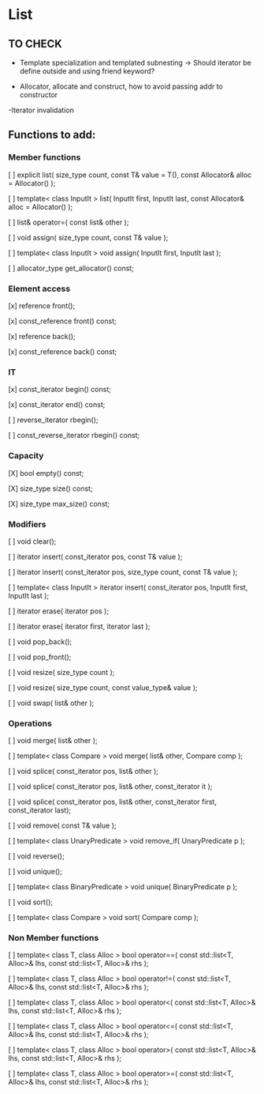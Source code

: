 # List
## TO CHECK
- Template specialization and templated subnesting
-> Should iterator be define outside and using friend
keyword?

- Allocator, allocate and construct, how to avoid passing
addr to constructor

-Iterator invalidation

## Functions to add:
### Member functions
[ ] explicit list( size_type count, const T& value = T(), const Allocator& alloc = Allocator() );

[ ] template< class InputIt > 
list( InputIt first, InputIt last, const Allocator& alloc = Allocator() );

[ ] list& operator=( const list& other );

[ ] void assign( size_type count, const T& value );

[ ] template< class InputIt >
void assign( InputIt first, InputIt last );

[ ] allocator_type get_allocator() const;

### Element access
[x] reference front();

[x] const_reference front() const;

[x] reference back();

[x] const_reference back() const;

### IT 
[x] const_iterator begin() const;

[x] const_iterator end() const;

[ ] reverse_iterator rbegin();

[ ] const_reverse_iterator rbegin() const;

### Capacity

[X] bool empty() const;

[X] size_type size() const;

[X] size_type max_size() const;

### Modifiers
[ ] void clear();

[ ] iterator insert( const_iterator pos, const T& value );

[ ] iterator insert( const_iterator pos, size_type count, const T& value );

[ ] template< class InputIt >
iterator insert( const_iterator pos, InputIt first, InputIt last );

[ ] iterator erase( iterator pos );

[ ] iterator erase( iterator first, iterator last );

[ ] void pop_back();

[ ] void pop_front();

[ ] void resize( size_type count );

[ ] void resize( size_type count, const value_type& value );

[ ] void swap( list& other );

### Operations
[ ] void merge( list& other );

[ ] template< class Compare >
void merge( list& other, Compare comp );

[ ] void splice( const_iterator pos, list& other );

[ ] void splice( const_iterator pos, list& other, const_iterator it );

[ ] void splice( const_iterator pos, list& other, const_iterator first, const_iterator last);

[ ] void remove( const T& value );

[ ] template< class UnaryPredicate >
void remove_if( UnaryPredicate p );

[ ] void reverse();

[ ] void unique();

[ ] template< class BinaryPredicate >
void unique( BinaryPredicate p );

[ ] void sort();

[ ] template< class Compare >
void sort( Compare comp );

### Non Member functions
[ ] template< class T, class Alloc >
bool operator==( const std::list<T, Alloc>& lhs,
                 const std::list<T, Alloc>& rhs );

[ ] template< class T, class Alloc >
bool operator!=( const std::list<T, Alloc>& lhs,
                 const std::list<T, Alloc>& rhs );

[ ] template< class T, class Alloc >
bool operator<( const std::list<T, Alloc>& lhs,
                const std::list<T, Alloc>& rhs );

[ ] template< class T, class Alloc >
bool operator<=( const std::list<T, Alloc>& lhs,
                 const std::list<T, Alloc>& rhs );

[ ] template< class T, class Alloc >
bool operator>( const std::list<T, Alloc>& lhs,
                const std::list<T, Alloc>& rhs );

[ ] template< class T, class Alloc >
bool operator>=( const std::list<T, Alloc>& lhs,
                 const std::list<T, Alloc>& rhs );
